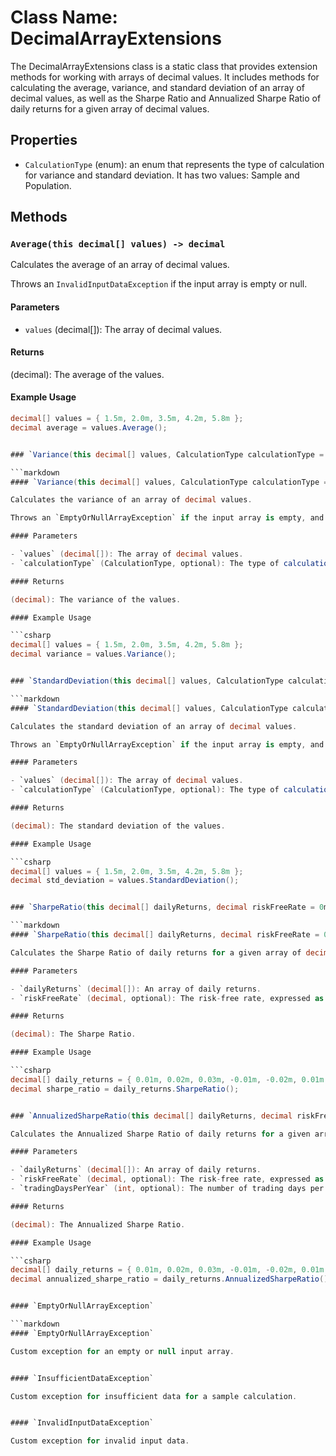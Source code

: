 # Class Name: DecimalArrayExtensions

The DecimalArrayExtensions class is a static class that provides extension methods for working with arrays of decimal values. It includes methods for calculating the average, variance, and standard deviation of an array of decimal values, as well as the Sharpe Ratio and Annualized Sharpe Ratio of daily returns for a given array of decimal values.

## Properties

- `CalculationType` (enum): an enum that represents the type of calculation for variance and standard deviation. It has two values: Sample and Population.

## Methods

### `Average(this decimal[] values) -> decimal`

Calculates the average of an array of decimal values.

Throws an `InvalidInputDataException` if the input array is empty or null.

#### Parameters

- `values` (decimal[]): The array of decimal values.

#### Returns

(decimal): The average of the values.

#### Example Usage

```csharp
decimal[] values = { 1.5m, 2.0m, 3.5m, 4.2m, 5.8m };
decimal average = values.Average();


### `Variance(this decimal[] values, CalculationType calculationType = CalculationType.Sample) -> decimal`

```markdown
#### `Variance(this decimal[] values, CalculationType calculationType = CalculationType.Sample) -> decimal`

Calculates the variance of an array of decimal values.

Throws an `EmptyOrNullArrayException` if the input array is empty, and an `InsufficientDataException` if the input array contains less than two elements for sample calculation.

#### Parameters

- `values` (decimal[]): The array of decimal values.
- `calculationType` (CalculationType, optional): The type of calculation (sample or population). Defaults to CalculationType.Sample.

#### Returns

(decimal): The variance of the values.

#### Example Usage

```csharp
decimal[] values = { 1.5m, 2.0m, 3.5m, 4.2m, 5.8m };
decimal variance = values.Variance();


### `StandardDeviation(this decimal[] values, CalculationType calculationType = CalculationType.Sample) -> decimal`

```markdown
#### `StandardDeviation(this decimal[] values, CalculationType calculationType = CalculationType.Sample) -> decimal`

Calculates the standard deviation of an array of decimal values.

Throws an `EmptyOrNullArrayException` if the input array is empty, and an `InsufficientDataException` if the input array contains less than two elements for sample calculation.

#### Parameters

- `values` (decimal[]): The array of decimal values.
- `calculationType` (CalculationType, optional): The type of calculation (sample or population). Defaults to CalculationType.Sample.

#### Returns

(decimal): The standard deviation of the values.

#### Example Usage

```csharp
decimal[] values = { 1.5m, 2.0m, 3.5m, 4.2m, 5.8m };
decimal std_deviation = values.StandardDeviation();


### `SharpeRatio(this decimal[] dailyReturns, decimal riskFreeRate = 0m) -> decimal`

```markdown
#### `SharpeRatio(this decimal[] dailyReturns, decimal riskFreeRate = 0m) -> decimal`

Calculates the Sharpe Ratio of daily returns for a given array of decimal values.

#### Parameters

- `dailyReturns` (decimal[]): An array of daily returns.
- `riskFreeRate` (decimal, optional): The risk-free rate, expressed as a daily value. Defaults to 0.

#### Returns

(decimal): The Sharpe Ratio.

#### Example Usage

```csharp
decimal[] daily_returns = { 0.01m, 0.02m, 0.03m, -0.01m, -0.02m, 0.01m };
decimal sharpe_ratio = daily_returns.SharpeRatio();


### `AnnualizedSharpeRatio(this decimal[] dailyReturns, decimal riskFreeRate = 0m, int tradingDaysPerYear = 252) -> decimal`

Calculates the Annualized Sharpe Ratio of daily returns for a given array of decimal values.

#### Parameters

- `dailyReturns` (decimal[]): An array of daily returns.
- `riskFreeRate` (decimal, optional): The risk-free rate, expressed as a daily value. Defaults to 0.
- `tradingDaysPerYear` (int, optional): The number of trading days per year. Defaults to 252.

#### Returns

(decimal): The Annualized Sharpe Ratio.

#### Example Usage

```csharp
decimal[] daily_returns = { 0.01m, 0.02m, 0.03m, -0.01m, -0.02m, 0.01m };
decimal annualized_sharpe_ratio = daily_returns.AnnualizedSharpeRatio();


#### `EmptyOrNullArrayException`

```markdown
#### `EmptyOrNullArrayException`

Custom exception for an empty or null input array.


#### `InsufficientDataException`

Custom exception for insufficient data for a sample calculation.


#### `InvalidInputDataException`

Custom exception for invalid input data.
